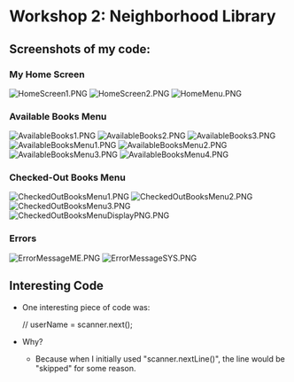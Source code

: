 # Workshop 2: Neighborhood Library

## Screenshots of my code:
### My Home Screen
![HomeScreen1.PNG](..%2F..%2F..%2FPictures%2FHomeScreen1.PNG)
![HomeScreen2.PNG](..%2F..%2F..%2FPictures%2FHomeScreen2.PNG)
![HomeMenu.PNG](..%2F..%2F..%2FPictures%2FHomeMenu.PNG)

### Available Books Menu
![AvailableBooks1.PNG](..%2F..%2F..%2FPictures%2FAvailableBooks1.PNG)
![AvailableBooks2.PNG](..%2F..%2F..%2FPictures%2FAvailableBooks2.PNG)
![AvailableBooks3.PNG](..%2F..%2F..%2FPictures%2FAvailableBooks3.PNG)
![AvailableBooksMenu1.PNG](..%2F..%2F..%2FPictures%2FAvailableBooksMenu1.PNG)
![AvailableBooksMenu2.PNG](..%2F..%2F..%2FPictures%2FAvailableBooksMenu2.PNG)
![AvailableBooksMenu3.PNG](..%2F..%2F..%2FPictures%2FAvailableBooksMenu3.PNG)
![AvailableBooksMenu4.PNG](..%2F..%2F..%2FPictures%2FAvailableBooksMenu4.PNG)

### Checked-Out Books Menu
![CheckedOutBooksMenu1.PNG](..%2F..%2F..%2FPictures%2FCheckedOutBooksMenu1.PNG)
![CheckedOutBooksMenu2.PNG](..%2F..%2F..%2FPictures%2FCheckedOutBooksMenu2.PNG)
![CheckedOutBooksMenu3.PNG](..%2F..%2F..%2FPictures%2FCheckedOutBooksMenu3.PNG)
![CheckedOutBooksMenuDisplayPNG.PNG](..%2F..%2F..%2FPictures%2FCheckedOutBooksMenuDisplayPNG.PNG)

### Errors
![ErrorMessageME.PNG](..%2F..%2F..%2FPictures%2FErrorMessageME.PNG)
![ErrorMessageSYS.PNG](..%2F..%2F..%2FPictures%2FErrorMessageSYS.PNG)

## Interesting Code
- One interesting piece of code was:


    // userName = scanner.next();

- Why?
  - Because when I initially used "scanner.nextLine()", the line would be "skipped" for some reason.